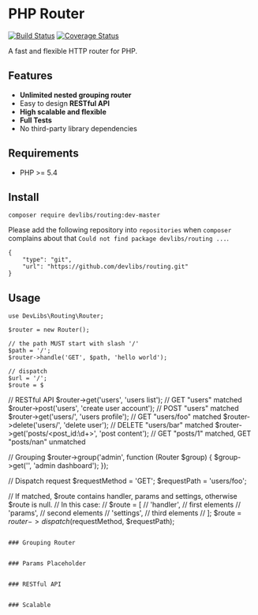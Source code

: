 # PHP Router

[![Build Status](https://travis-ci.org/devlibs/routing.svg?branch=master)](https://travis-ci.org/devlibs/routing)
[![Coverage Status](https://coveralls.io/repos/github/devlibs/routing/badge.svg?branch=master)](https://coveralls.io/github/devlibs/routing?branch=master)


A fast and flexible HTTP router for PHP.


## Features

- **Unlimited nested grouping router**
- Easy to design **RESTful API**
- **High scalable and flexible**
- **Full Tests**
- No third-party library dependencies

## Requirements

- PHP >= 5.4


## Install

```
composer require devlibs/routing:dev-master
```

Please add the following repository into `repositories` when `composer` complains about
that `Could not find package devlibs/routing ...`.

```
{
    "type": "git",
    "url": "https://github.com/devlibs/routing.git"
}
```


## Usage

```
use DevLibs\Routing\Router;

$router = new Router();

// the path MUST start with slash '/'
$path = '/';
$router->handle('GET', $path, 'hello world');

// dispatch
$url = '/';
$route = $
```

// RESTful API
$router->get('users', 'users list'); // GET "users" matched
$router->post('users', 'create user account'); // POST "users" matched
$router->get('users/<username>', 'users profile'); // GET "users/foo" matched
$router->delete('users/<username>', 'delete user'); // DELETE "users/bar" matched
$router->get('posts/<post_id:\d+>', 'post content'); // GET "posts/1" matched, GET "posts/nan" unmatched

// Grouping
$router->group('admin', function (Router $group) {
    $group->get('', 'admin dashboard');
});

// Dispatch request
$requestMethod = 'GET';
$requestPath = 'users/foo';

// If matched, $route contains handler, params and settings, otherwise $route is null.
// In this case:
// $route = [
//     'handler', // first elements
//     'params', // second elements
//     'settings', // third elements
// ];
$route = $router->dispatch($requestMethod, $requestPath);
```

### Grouping Router


### Params Placeholder


### RESTful API


### Scalable